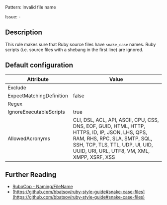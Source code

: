 Pattern: Invalid file name

Issue: -

## Description

This rule makes sure that Ruby source files have `snake_case` names. Ruby scripts (i.e. source files with a shebang in the first line) are ignored.

## Default configuration

Attribute | Value
--- | ---
Exclude |
ExpectMatchingDefinition | false
Regex |
IgnoreExecutableScripts | true
AllowedAcronyms | CLI, DSL, ACL, API, ASCII, CPU, CSS, DNS, EOF, GUID, HTML, HTTP, HTTPS, ID, IP, JSON, LHS, QPS, RAM, RHS, RPC, SLA, SMTP, SQL, SSH, TCP, TLS, TTL, UDP, UI, UID, UUID, URI, URL, UTF8, VM, XML, XMPP, XSRF, XSS

## Further Reading

* [RuboCop - Naming/FileName](https://rubocop.readthedocs.io/en/latest/cops_naming/#namingfilename)
* [https://github.com/bbatsov/ruby-style-guide#snake-case-files](https://github.com/bbatsov/ruby-style-guide#snake-case-files)

